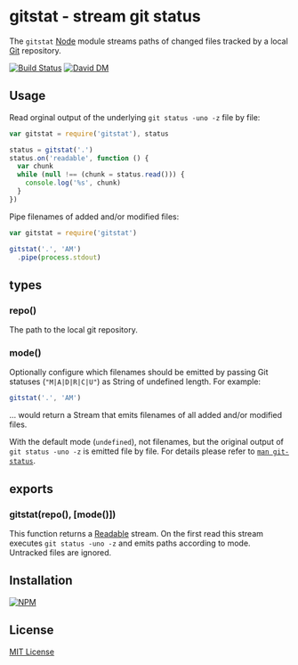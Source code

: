 # gitstat - stream git status

The `gitstat` [Node](http://nodejs.org/) module streams paths of changed files tracked by a local [Git](http://git-scm.com/) repository.

[![Build Status](https://travis-ci.org/michaelnisi/gitstat.svg)](http://travis-ci.org/michaelnisi/gitstat) [![David DM](https://david-dm.org/michaelnisi/gitstat.svg)](http://david-dm.org/michaelnisi/gitstat)

## Usage

Read orginal output of the underlying `git status -uno -z` file by file:
```js    
var gitstat = require('gitstat'), status

status = gitstat('.')
status.on('readable', function () {
  var chunk
  while (null !== (chunk = status.read())) {
    console.log('%s', chunk)
  }
})
```

Pipe filenames of added and/or modified files:
```js
var gitstat = require('gitstat')

gitstat('.', 'AM')
  .pipe(process.stdout)
```

## types

### repo()

The path to the local git repository.

### mode()

Optionally configure which filenames should be emitted by passing Git statuses (`"M|A|D|R|C|U"`) as String of undefined length. For example:

```js
gitstat('.', 'AM')
```
… would return a Stream that emits filenames of all added and/or modified files. 

With the default mode (`undefined`), not filenames, but the original output of `git status -uno -z` is emitted file by file. For details please refer to [`man git-status`](http://git-scm.com/docs/git-status).

## exports

### gitstat(repo(), [mode()])

This function returns a [Readable](http://nodejs.org/api/stream.html#stream_class_stream_readable) stream. On the first read this stream executes `git status -uno -z` and emits paths according to mode. Untracked files are ignored. 

## Installation

[![NPM](https://nodei.co/npm/gitstat.svg)](https://npmjs.org/package/gitstat)

## License

[MIT License](https://raw.github.com/michaelnisi/gitstat/master/LICENSE)
